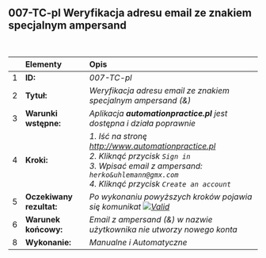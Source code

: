 ## 007-TC-pl Weryfikacja adresu email ze znakiem specjalnym ampersand

<br>

|     | Elementy                 | Opis                                                                   |
| :-- | :----------------------- | :--------------------------------------------------------------------- |
| 1   | **ID:**                  | _007-TC-pl_                                                            |
| 2   | **Tytuł:**               | _Weryfikacja adresu email ze znakiem specjalnym ampersand (&)_         |
| 3   | **Warunki wstępne:**     | _Aplikacja **automationpractice.pl** jest dostępna i działa poprawnie_ |
| 4   | **Kroki:**               | _1. Iść na stronę http://www.automationpractice.pl <br> 2. Kliknąć przycisk `Sign in` <br> 3. Wpisać email z ampersand: `herko&uhlemann@gmx.com` <br> 4. Kliknąć przycisk `Create an account`_ |
| 5   | **Oczekiwany rezultat:** | _Po wykonaniu powyższych kroków pojawia się komunikat [![Valid](https://img.shields.io/badge/Invalid%20email%20address.-f3515c)](#)_ |
| 6   | **Warunek końcowy:**     | _Email z ampersand (&) w nazwie użytkownika nie utworzy nowego konta_   |
| 8   | **Wykonanie:**           | _Manualne i Automatyczne_                                               |
